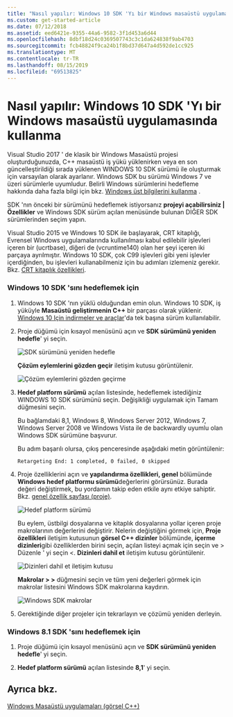 ```yaml
---
title: "Nasıl yapılır: Windows 10 SDK 'Yı bir Windows masaüstü uygulamasında kullanma"
ms.custom: get-started-article
ms.date: 07/12/2018
ms.assetid: eed6421e-9355-44a6-9582-3f1d453a6d44
ms.openlocfilehash: 8dbf18d24c0369507743c3c1da624838f9ab4703
ms.sourcegitcommit: fcb48824f9ca24b1f8bd37d647a4d592de1cc925
ms.translationtype: MT
ms.contentlocale: tr-TR
ms.lasthandoff: 08/15/2019
ms.locfileid: "69513825"
---
```

# <a name="how-to-use-the-windows-10-sdk-in-a-windows-desktop-application"></a>Nasıl yapılır: Windows 10 SDK 'Yı bir Windows masaüstü uygulamasında kullanma

Visual Studio 2017 ' de klasik bir Windows Masaüstü projesi oluşturduğunuzda, C++ masaüstü iş yükü yüklenirken veya en son güncelleştirildiği sırada yüklenen WINDOWS 10 SDK sürümü ile oluşturmak için varsayılan olarak ayarlanır. Windows SDK bu sürümü Windows 7 ve üzeri sürümlerle uyumludur. Belirli Windows sürümlerini hedefleme hakkında daha fazla bilgi için bkz. [Windows üst bilgilerini kullanma](/windows/win32/WinProg/using-the-windows-headers) .

SDK 'nın önceki bir sürümünü hedeflemek istiyorsanız **projeyi açabilirsiniz | Özellikler** ve Windows SDK sürüm açılan menüsünde bulunan DIĞER SDK sürümlerinden seçim yapın.

Visual Studio 2015 ve Windows 10 SDK ile başlayarak, CRT kitaplığı, Evrensel Windows uygulamalarında kullanılması kabul edilebilir işlevleri içeren bir (ucrtbase), diğeri de (vcruntime140) olan her şeyi içeren iki parçaya ayrılmıştır. Windows 10 SDK, çok C99 işlevleri gibi yeni işlevler içerdiğinden, bu işlevleri kullanabilmeniz için bu adımları izlemeniz gerekir. Bkz. [CRT kitaplık özellikleri](../c-runtime-library/crt-library-features.md).

### <a name="to-target-the-windows-10-sdk"></a>Windows 10 SDK 'sını hedeflemek için

1. Windows 10 SDK 'nın yüklü olduğundan emin olun. Windows 10 SDK, iş yüküyle **Masaüstü geliştirmenin C++**  bir parçası olarak yüklenir. [Windows 10 Için indirmeler ve araçlar](https://developer.microsoft.com/windows/downloads)'da tek başına sürüm kullanılabilir.

2. Proje düğümü için kısayol menüsünü açın ve **SDK sürümünü yeniden hedefle**' yi seçin.

   ![SDK sürümünü yeniden hedefle](../windows/media/retargetingwindowssdk1.PNG "RetargetingWindowsSDK1")

   **Çözüm eylemlerini gözden geçir** iletişim kutusu görüntülenir.

   ![Çözüm eylemlerini gözden geçirme](../windows/media/retargetingwindowssdk2.PNG "RetargetingWindowsSDK2")

3. **Hedef platform sürümü** açılan listesinde, hedeflemek istediğiniz WINDOWS 10 SDK sürümünü seçin. Değişikliği uygulamak için Tamam düğmesini seçin.

   Bu bağlamdaki 8,1, Windows 8, Windows Server 2012, Windows 7, Windows Server 2008 ve Windows Vista ile de backwardly uyumlu olan Windows SDK sürümüne başvurur.

   Bu adım başarılı olursa, çıkış penceresinde aşağıdaki metin görüntülenir:

   `Retargeting End: 1 completed, 0 failed, 0 skipped`

4. Proje özelliklerini açın ve **yapılandırma özellikleri, genel** bölümünde **Windows hedef platformu sürümü**değerlerini görürsünüz. Burada değeri değiştirmek, bu yordamın takip eden etkile aynı etkiye sahiptir. Bkz. [genel özellik sayfası (proje)](../build/reference/general-property-page-project.md).

   ![Hedef platform sürümü](../windows/media/retargetingwindowssdk3.PNG "RetargetingWindowsSDK3")

   Bu eylem, üstbilgi dosyalarına ve kitaplık dosyalarına yollar içeren proje makrolarının değerlerini değiştirir. Nelerin değiştiğini görmek için, **Proje özellikleri** iletişim kutusunun **görsel C++ dizinler** bölümünde, **içerme dizinleri**gibi özelliklerden birini seçin, açılan listeyi açmak için seçin ve > Düzenle ' yi seçin \<. **Dizinleri dahil et** iletişim kutusu görüntülenir.

   ![Dizinleri dahil et iletişim kutusu](../windows/media/retargetingwindowssdk4.PNG "RetargetingWindowsSDK4")

   **Makrolar > >** düğmesini seçin ve tüm yeni değerleri görmek için makrolar listesini Windows SDK makrolarına kaydırın.

   ![Windows SDK makrolar](../windows/media/retargetingwindowssdk5.PNG "RetargetingWindowsSDK5")

5. Gerektiğinde diğer projeler için tekrarlayın ve çözümü yeniden derleyin.

### <a name="to-target-the-windows-81-sdk"></a>Windows 8.1 SDK 'sını hedeflemek için

1. Proje düğümü için kısayol menüsünü açın ve **SDK sürümünü yeniden hedefle**' yi seçin.

2. **Hedef platform sürümü** açılan listesinde **8,1**' yi seçin.

## <a name="see-also"></a>Ayrıca bkz.

[Windows Masaüstü uygulamaları (görsel C++)](../windows/how-to-use-the-windows-10-sdk-in-a-windows-desktop-application.md)